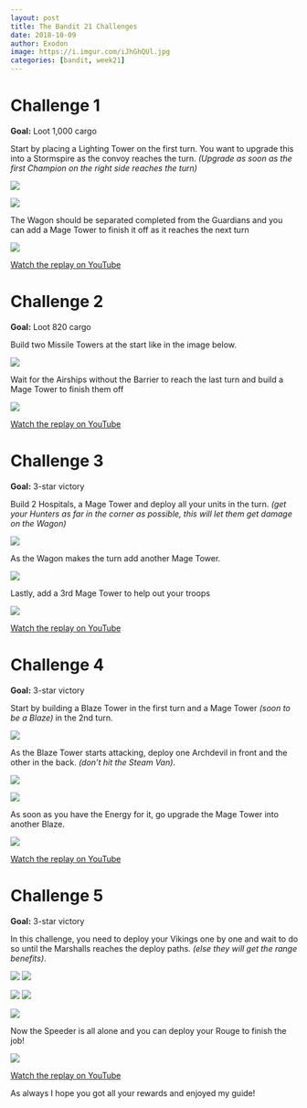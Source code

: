 ```yaml
---
layout: post
title: The Bandit 21 Challenges
date: 2018-10-09
author: Exodon
image: https://i.imgur.com/iJhGhQUl.jpg
categories: [bandit, week21]
---
```


# Challenge 1

**Goal:** Loot 1,000 cargo

Start by placing a Lighting Tower on the first turn. You want to upgrade this into a Stormspire as the convoy reaches the turn. *(Upgrade as soon as the first Champion on the right side reaches the turn)*

![](https://i.imgur.com/EuXg2Rkl.png)

![](https://i.imgur.com/dmDSqDOl.png)

The Wagon should be separated completed from the Guardians and you can add a Mage Tower to finish it off as it reaches the next turn

![](https://i.imgur.com/PIWMg2wl.png)

[Watch the replay on YouTube](https://youtu.be/68VfnX7_shQ)

# Challenge 2

**Goal:** Loot 820 cargo

Build two Missile Towers at the start like in the image below.

![](https://i.imgur.com/0jBLenXl.png)

Wait for the Airships without the Barrier to reach the last turn and build a Mage Tower to finish them off

![](https://i.imgur.com/6ixABhDl.png)

[Watch the replay on YouTube](https://youtu.be/r2mQhkCnNpM)

# Challenge 3

**Goal:** 3-star victory

Build 2 Hospitals, a Mage Tower and deploy all your units in the turn. *(get your Hunters as far in the corner as possible, this will let them get damage on the Wagon)*

![](https://i.imgur.com/aB53fnnl.png)

As the Wagon makes the turn add another Mage Tower.

![](https://i.imgur.com/Ab6FkOGl.png)

Lastly, add a 3rd Mage Tower to help out your troops

![](https://i.imgur.com/tLFjptUl.png)

[Watch the replay on YouTube](https://youtu.be/d2Nsmbz3bXE)

# Challenge 4

**Goal:** 3-star victory

Start by building a Blaze Tower in the first turn and a Mage Tower *(soon to be a Blaze)* in the 2nd turn.

![](https://i.imgur.com/yhtO0UKl.png)

As the Blaze Tower starts attacking, deploy one Archdevil in front and the other in the back. *(don’t hit the Steam Van)*.

![](https://i.imgur.com/MCvleRil.png)

![](https://i.imgur.com/jFwVdqZl.png)

As soon as you have the Energy for it, go upgrade the Mage Tower into another Blaze.

![](https://i.imgur.com/cSlXo1Zl.png)

[Watch the replay on YouTube](https://youtu.be/qqviMM9AaH0)

# Challenge 5

**Goal:** 3-star victory

In this challenge, you need to deploy your Vikings one by one and wait to do so until the Marshalls reaches the deploy paths. *(else they will get the range benefits)*.

![](https://i.imgur.com/ujVdAK8m.png) ![](https://i.imgur.com/bMXHX8Wm.png)

![](https://i.imgur.com/dcwcMimm.png) ![](https://i.imgur.com/rxYIOLBm.png)

![](https://i.imgur.com/8uoCAeVl.png)

Now the Speeder is all alone and you can deploy your Rouge to finish the job!

![](https://i.imgur.com/60ywi12l.png)

[Watch the replay on YouTube](https://youtu.be/zLgkHChT5Jc)

As always I hope you got all your rewards and enjoyed my guide!
